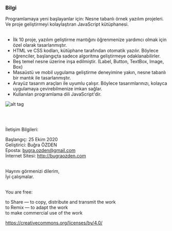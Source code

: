 ### Bilgi

Programlamaya yeni başlayanlar için: Nesne tabanlı örnek yazılım projeleri.<br>
Ve proje geliştirmeyi kolaylaştıran JavaScript kütüphanesi.<br /><br />

* İlk 10 proje, yazılım geliştirme mantığını öğrenmenize yardımcı olmak için özel olarak tasarlanmıştır.
* HTML ve CSS kodları, kütüphane tarafından otomatik yazılır. Böylece öğrenciler, başlangıçta sadece algoritma geliştirmeye odaklanabilirler.
* Beş temel nesne üzerine inşa edilmiştir. (Label, Button, TextBox, Image, Box)
* Masaüstü ve mobil uygulama geliştirme deneyimine yakın, nesne tabanlı bir mantık ile tasarlanmıştır.
* Arayüz tasarım araçları ile uyumlu çalışır. Böylece tasarımlarınızı, kolayca uygulamaya çevirebilmenize imkan sağlar.
* Kullanılan programlama dili JavaScript'dir.

![alt tag](https://bug7a.github.io/basicjs-turkce/projeler.png)

<br /><br />

İletişim Bilgileri:<br />

Başlangıç: 25 Ekim 2020<br>
Geliştirici: Buğra ÖZDEN<br>
Eposta: bugra.ozden@gmail.com<br>
İnternet Sitesi: http://bugraozden.com<br><br>

Hayrını görmenizi dilerim,<br />
İyi çalışmalar.<br /><br />

You are free:<br />

to Share — to copy, distribute and transmit the work<br />
to Remix — to adapt the work<br />
to make commercial use of the work<br />

<https://creativecommons.org/licenses/by/4.0/><br /><br />
